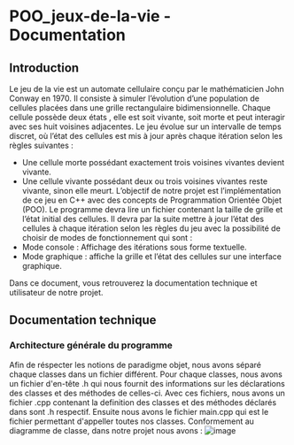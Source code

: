 # POO_jeux-de-la-vie - Documentation

## Introduction
Le jeu de la vie est un automate cellulaire conçu par le mathématicien John Conway en 1970. Il consiste à simuler l’évolution d’une population de cellules placées dans une grille rectangulaire bidimensionnelle. Chaque cellule possède deux états ,  elle est  soit vivante, soit morte et peut interagir avec ses huit voisines adjacentes. Le jeu évolue sur un intervalle de temps discret, où l’état des cellules est mis à jour après chaque itération selon les règles suivantes :
- Une cellule morte possédant exactement trois voisines vivantes devient vivante.
- Une cellule vivante possédant deux ou trois voisines vivantes reste vivante, sinon elle meurt.
L’objectif de notre projet est l’implémentation de ce jeu en C++ avec des concepts de Programmation Orientée Objet (POO). Le programme devra lire un fichier contenant la taille de grille et l’état initial des cellules. Il devra par la suite mettre à jour l’état des cellules à chaque itération selon les règles du jeu avec la possibilité de choisir de modes de fonctionnement qui sont :
- Mode console : Affichage des itérations sous forme textuelle.
- Mode graphique : affiche la grille et l’état des cellules sur une interface graphique.

Dans ce document, vous retrouverez la documentation technique et utilisateur de notre projet. 
## Documentation technique 

### Architecture générale du programme 

Afin de réspecter les notions de paradigme objet, nous avons séparé chaque classes dans un fichier différent. Pour chaque classes, nous avons un fichier d'en-tête .h qui nous fournit des informations sur les déclarations des classes et des méthodes de celles-ci. Avec ces fichiers, nous avons un fichier .cpp contenant la definition des classes et des méthodes déclarés dans sont .h respectif. Ensuite nous avons le fichier main.cpp qui est le fichier permettant d'appeller toutes nos classes. 
Conformement au diagramme de classe, dans notre projet nous avons :
![image](https://github.com/user-attachments/assets/56f38f8b-0ade-4957-be5a-14498ae6f1a5)

